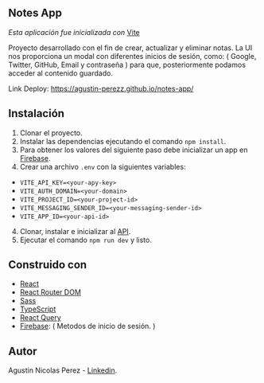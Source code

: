 

## Notes App

*Esta aplicación fue inicializada con* [Vite]()

Proyecto desarrollado con el fin de crear, actualizar y eliminar notas. La UI nos proporciona un modal con diferentes inicios de sesión, como: ( Google, Twitter, GitHub, Email y contraseña ) para que, posteriormente podamos acceder al contenido guardado. 


Link Deploy: https://agustin-perezz.github.io/notes-app/

## Instalación

1. Clonar el proyecto.
2. Instalar las dependencias ejecutando el comando `npm install`.
3. Para obtener los valores del siguiente paso debe inicializar un app en [Firebase](https://firebase.google.com/?hl=es-419).
3. Crear una archivo `.env` con la siguientes variables: 
- `VITE_API_KEY=<your-apy-key>`
- `VITE_AUTH_DOMAIN=<your-domain>`
- `VITE_PROJECT_ID=<your-project-id>`
- `VITE_MESSAGING_SENDER_ID=<your-messaging-sender-id>`
- `VITE_APP_ID=<your-api-id>`
4. Clonar, instalar e inicializar al [API](https://github.com/Agustin-Perezz/crud-todo-firebase-back-end).
5. Ejecutar el comando `npm run dev` y listo.

## Construido con

* [React](https://es.reactjs.org/)
* [React Router DOM](https://reactrouter.com/) 
* [Sass](https://sass-lang.com/)
* [TypeScript](https://www.typescriptlang.org/)
* [React Query](https://react-query-v3.tanstack.com/)
* [Firebase](https://firebase.google.com/?hl=es-419): ( Metodos de inicio de sesión. )
## Autor

Agustin Nicolas Perez - [Linkedin](https://www.linkedin.com/in/agustinperez-front-end-developer/).
